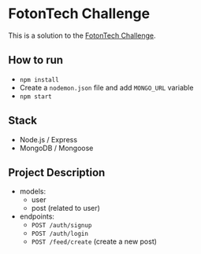 # FotonTech Challenge

This is a solution to the [FotonTech Challenge](https://github.com/FotonTech/join).

How to run
-------------
* `npm install`
* Create a `nodemon.json` file and add `MONGO_URL` variable
* `npm start`

Stack
-------------
* Node.js / Express
* MongoDB / Mongoose

Project Description
-------------
* models:
  * user
  * post (related to user)
* endpoints:
  * `POST /auth/signup`
  * `POST /auth/login`
  * `POST /feed/create` (create a new post)

